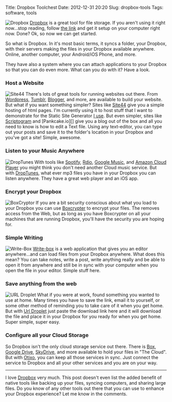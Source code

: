 Title: Dropbox Toolchest
Date: 2012-12-31 20:20
Slug: dropbox-tools
Tags: software, tools

![Dropbox](/static/wp-content/uploads/dropbox.png "Dropbox alignright") [Dropbox][] is a great tool for file storage.  If you aren't using it right now...stop reading, follow [the link][Dropbox] and get it setup on your computer right now.  Done?  Ok, so now we can get started.

So what is Dropbox.  In it's most basic terms, it syncs a folder, your Dropbox, with their servers making the files in your Dropbox available anywhere.  Online, another computer, your Android/iOS Phone, and more.

They have also a system where you can attach applications to your Dropbox so that you can do even more.  What can you do with it? Have a look.

### Host a Website

![Site44](/static/images/2012/site44logo.png "Site44 alignright") There's lots of great tools for running websites out there. From [Wordpress](http://www.wordpress.com/), [Tumblr](http://tumblr.com/), [Blogger](http://www.blogger.com/), and more, are available to build your website.  But what if you want something simpler?  Sites like [Site44][] give you a simple hosting of html pages.  I'm currently using it to host stuff that I want to demonstrate for the Static Site Generator [I use][Pelican].  But even simpler, sites like [Scriptogram][] and [Pankcake.io][] give you a blog out of the box and all you need to know is how to edit a Text file.  Using any text-editor, you can type out your posts and save it to the folder's location in your Dropbox and you've got a site!  Simple, awesome.

### Listen to your Music Anywhere

![DropTunes](/static/images/2012/droptunes.png "DropTunes") With tools like [Spotify](http://spotify.com/), [Rdio](http://rdio.com/), [Google Music](http://music.google.com/), and [Amazon Cloud Player](http://www.amazon.com/gp/dmusic/marketing/CloudPlayerLaunchPage/) you might think you don't need another Cloud music service.  But with [DropTunes][], what ever mp3 files you have in your Dropbox you can listen anywhere.  They have a great web player and an iOS app.

### Encrypt your Dropbox

![BoxCryptor](/static/images/2012/boxcryptorlogo.png "BoxCryptor alignleft") If you are a bit security conscious about what you load to your Dropbox you can use [Boxcrypter][] to encrypt your files.  The removes access from the Web, but as long as you have Boxcrypter on all your machines that are running Dropbox, you'll have the security you are hoping for.

### Simple Writing

![Write-Box](/static/images/2012/writeboxlogo.png "Write-Box alignleft") [Write-box][] is a web application that gives you an editor anywhere...and can load files from your Dropbox anywhere.  What does this mean?  You can take notes, write a post, write anything really and be able to open it from anywhere and still be in sync with your computer when you open the file in your editor.  Simple stuff here.

### Save anything from the web

![URL Droplet](/static/images/2012/urldroplet.png "URL Droplet alignright") What if you were at work, found something you wanted to use at home.  Many times you have to save the link, email it to yourself, or some other method of reminding you to take care of it when you get home.  But with [Url Droplet](http://urldroplet.com/) just paste the download link here and it will download the file and place it in your Dropbox for you ready for when you get home.  Super simple, super easy.

### Configure all your Cloud Storage

So Dropbox isn't the only cloud storage service out there.  There is [Box][], [Google Drive][], [SkyDrive][], and more available to hold your files in "The Cloud".  But with [Otixo][], you can keep all those services in sync.  Just connect the service to Dropbox and all your other services and you are on your way.

---

I love [Dropbox][] very much.  This post doesn't even list the added benefit of native tools like backing up your files, syncing computers, and sharing large files. Do you know of any other tools out there that you can use to enhance your Dropbox experience? Let me know in the comments.


[Dropbox]: http://db.tt/oSx6Fxom
[Site44]: http://www.site44.com/
[Scriptogram]: http://scriptogr.am/
[Pancake.io]: http://pancake.io/
[Pelican]: http://github.com/getpelican/pelican/
[DropTunes]: http://droptun.es/
[Boxcrypter]: https://www.boxcryptor.com/
[Write-box]: https://write-box.appspot.com/
[Box]: http://box.com/
[Google Drive]: http://drive.google.com/
[SkyDrive]: http://skydrive.live.com/
[Otixo]: http://otixo.com/
